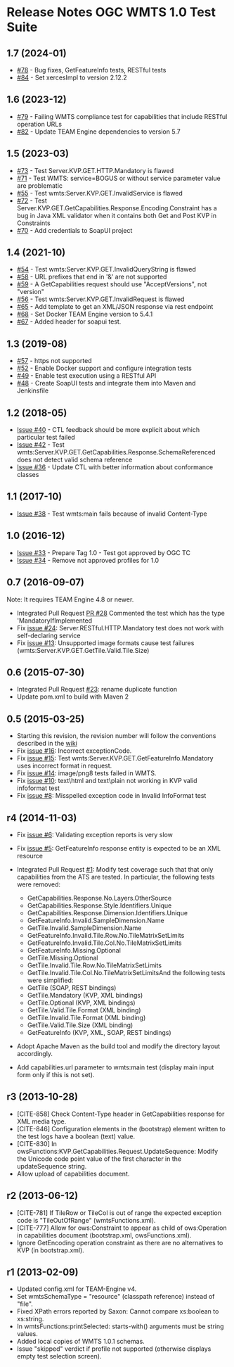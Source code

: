 # Release Notes OGC WMTS 1.0 Test Suite

## 1.7 (2024-01)

* [#78](https://github.com/opengeospatial/ets-wmts10/pull/78) - Bug fixes, GetFeatureInfo tests, RESTful tests
* [#84](https://github.com/opengeospatial/ets-wmts10/pull/84) - Set xercesImpl to version 2.12.2

## 1.6 (2023-12)

* [#79](https://github.com/opengeospatial/ets-wmts10/issues/79) - Failing WMTS compliance test for capabilities that include RESTful operation URLs
* [#82](https://github.com/opengeospatial/ets-wmts10/pull/82) - Update TEAM Engine dependencies to version 5.7

## 1.5 (2023-03)

* [#73](https://github.com/opengeospatial/ets-wmts10/issues/73) - Test Server.KVP.GET.HTTP.Mandatory is flawed
* [#71](https://github.com/opengeospatial/ets-wmts10/issues/71) - Test WMTS: service=BOGUS or without service parameter value are problematic
* [#55](https://github.com/opengeospatial/ets-wmts10/issues/55) - Test wmts:Server.KVP.GET.InvalidService is flawed
* [#72](https://github.com/opengeospatial/ets-wmts10/issues/72) - Test Server.KVP.GET.GetCapabilities.Response.Encoding.Constraint has a bug in Java XML validator when it contains both Get and Post KVP in Constraints
* [#70](https://github.com/opengeospatial/ets-wmts10/pull/70) - Add credentials to SoapUI project

## 1.4 (2021-10)

* [#54](https://github.com/opengeospatial/ets-wmts10/issues/54) - Test wmts:Server.KVP.GET.InvalidQueryString is flawed
* [#58](https://github.com/opengeospatial/ets-wmts10/issues/58) - URL prefixes that end in '&' are not supported
* [#59](https://github.com/opengeospatial/ets-wmts10/issues/59) - A GetCapabilities request should use "AcceptVersions", not "version"
* [#56](https://github.com/opengeospatial/ets-wmts10/issues/56) - Test wmts:Server.KVP.GET.InvalidRequest is flawed
* [#65](https://github.com/opengeospatial/ets-wmts10/issues/65) - Add template to get an XML/JSON response via rest endpoint
* [#68](https://github.com/opengeospatial/ets-wmts10/pull/68) - Set Docker TEAM Engine version to 5.4.1
* [#67](https://github.com/opengeospatial/ets-wmts10/pull/67) - Added header for soapui test.

## 1.3 (2019-08)

* [#57](https://github.com/opengeospatial/ets-wmts10/issues/57) - https not supported
* [#52](https://github.com/opengeospatial/ets-wmts10/issues/52) - Enable Docker support and configure integration tests
* [#49](https://github.com/opengeospatial/ets-wmts10/issues/49) - Enable test execution using a RESTful API
* [#48](https://github.com/opengeospatial/ets-wmts10/issues/48) - Create SoapUI tests and integrate them into Maven and Jenkinsfile

## 1.2 (2018-05)

* [Issue #40](https://github.com/opengeospatial/ets-wmts10/issues/40) - CTL feedback should be more explicit about which particular test failed
* [Issue #42](https://github.com/opengeospatial/ets-wmts10/issues/42) - Test wmts:Server.KVP.GET.GetCapabilities.Response.SchemaReferenced does not detect valid schema reference
* [Issue #36](https://github.com/opengeospatial/ets-wmts10/issues/36) - Update CTL with better information about conformance classes

## 1.1 (2017-10)

* [Issue #38](https://github.com/opengeospatial/ets-wmts10/issues/38) - Test wmts:main fails because of invalid Content-Type

## 1.0 (2016-12)

* [Issue #33](https://github.com/opengeospatial/ets-wmts10/issues/33) - Prepare Tag 1.0 - Test got approved by OGC TC
* [Issue #34](https://github.com/opengeospatial/ets-wmts10/issues/34) - Remove not approved profiles for 1.0  


## 0.7 (2016-09-07)
Note: It requires TEAM Engine 4.8 or newer.

* Integrated Pull Request [PR #28](https://github.com/opengeospatial/ets-wmts10/pull/28) Commented the test which has the type 'MandatoryIfImplemented
* Fix [issue #24](https://github.com/opengeospatial/ets-wmts10/issues/24): Server.RESTful.HTTP.Mandatory  test does not work with self-declaring service
* Fix [issue #13](https://github.com/opengeospatial/ets-wmts10/issues/13): Unsupported image formats cause test failures (wmts:Server.KVP.GET.GetTile.Valid.Tile.Size)


## 0.6 (2015-07-30)

*   Integrated Pull Request [#23](https://github.com/opengeospatial/ets-wmts10/issues/23): rename duplicate function
*   Update pom.xml to build with Maven 2

## 0.5 (2015-03-25)

*   Starting this revision, the revision number will follow the conventions described in the [wiki](https://github.com/opengeospatial/cite/wiki/OGC-Compliance-Testing-Tools)
*   Fix [issue #16](https://github.com/opengeospatial/ets-wmts10/issues/16): Incorrect exceptionCode.
*   Fix [issue #15](https://github.com/opengeospatial/ets-wmts10/issues/15): Test wmts:Server.KVP.GET.GetFeatureInfo.Mandatory uses incorrect format in request.
*   Fix [issue #14](https://github.com/opengeospatial/ets-wmts10/issues/14): image/png8 tests failed in WMTS.
*   Fix [issue #10](https://github.com/opengeospatial/ets-wmts10/issues/10): text\html and text\plain not working in KVP valid infoformat test
*   Fix [issue #8](https://github.com/opengeospatial/ets-wmts10/issues/8): Misspelled exception code in Invalid InfoFormat test


## r4 (2014-11-03)


*   Fix [issue #6](https://github.com/opengeospatial/ets-wmts10/issues/6): Validating exception reports is very slow
*   Fix [issue #5](https://github.com/opengeospatial/ets-wmts10/issues/5): GetFeatureInfo response entity is expected to be an XML resource
*   Integrated Pull Request [#1](https://github.com/opengeospatial/ets-wmts10/pull/1): Modify test coverage such that that only capabilities from the ATS are tested. In particular, the following tests were removed:

    *   GetCapabilities.Response.No.Layers.OtherSource
    *   GetCapabilities.Response.Style.Identifiers.Unique
    *   GetCapabilities.Response.Dimension.Identifiers.Unique
    *   GetFeatureInfo.Invalid.SampleDimension.Name
    *   GetTile.Invalid.SampleDimension.Name
    *   GetFeatureInfo.Invalid.Tile.Row.No.TileMatrixSetLimits
    *   GetFeatureInfo.Invalid.Tile.Col.No.TileMatrixSetLimits
    *   GetFeatureInfo.Missing.Optional
    *   GetTile.Missing.Optional
    *   GetTile.Invalid.Tile.Row.No.TileMatrixSetLimits
    *   GetTile.Invalid.Tile.Col.No.TileMatrixSetLimitsAnd the following tests were simplified:
    *   GetTile (SOAP, REST bindings)
    *   GetTile.Mandatory (KVP, XML bindings)
    *   GetTile.Optional (KVP, XML bindings)
    *   GetTile.Valid.Tile.Format (XML binding)
    *   GetTile.Invalid.Tile.Format (XML binding)
    *   GetTile.Valid.Tile.Size (XML binding)
    *   GetFeatureInfo (KVP, XML, SOAP, REST bindings)   
*   Adopt Apache Maven as the build tool and modify the directory layout accordingly.
*   Add capabilities.url parameter to wmts:main test (display main input form only if this is not set).


## r3 (2013-10-28)


*   [CITE-858] Check Content-Type header in GetCapabilities response for XML media type.
*   [CITE-846] Configuration elements in the  (bootstrap) element written to the test logs have a boolean (text) value.
*   [CITE-830] In owsFunctions:KVP.GetCapabilities.Request.UpdateSequence: Modify the Unicode code point value of the first character in the updateSequence string.
*   Allow upload of capabilities document.


## r2 (2013-06-12)


*   [CITE-781] If TileRow or TileCol is out of range the expected exception code is "TileOutOfRange" (wmtsFunctions.xml).
*   [CITE-777] Allow for ows:Constraint to appear as child of ows:Operation in capabilities document (bootstrap.xml, owsFunctions.xml).
*   Ignore GetEncoding operation constraint as there are no alternatives to KVP (in bootstrap.xml).


## r1 (2013-02-09)

*   Updated config.xml for TEAM-Engine v4.
*   Set wmtsSchemaType = "resource" (classpath reference) instead of "file".
*   Fixed XPath errors reported by Saxon: Cannot compare xs:boolean to xs:string.
*   In wmtsFunctions:printSelected: starts-with() arguments must be string values.
*   Added local copies of WMTS 1.0.1 schemas.
*   Issue "skipped" verdict if profile not supported (otherwise displays empty test selection screen).

